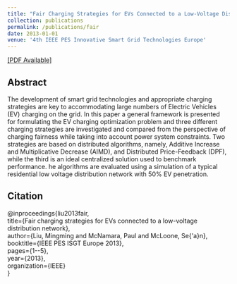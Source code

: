 ```yaml
---
title: "Fair Charging Strategies for EVs Connected to a Low-Voltage Distribution Network"
collection: publications
permalink: /publications/fair
date: 2013-01-01
venue: '4th IEEE PES Innovative Smart Grid Technologies Europe'
---
```


[[PDF Available]](http://ming2liu.github.io/files/fair.pdf)

## Abstract

The development of smart grid technologies and appropriate charging strategies are key to accommodating large numbers of Electric Vehicles (EV) charging on the grid.
In this paper a general framework is presented for formulating the EV charging optimization problem and three different charging strategies are investigated 
and compared from the perspective of charging fairness while taking into account power system constraints. 
Two strategies are based on distributed algorithms, namely, Additive Increase and Multiplicative Decrease (AIMD), 
and Distributed Price-Feedback (DPF), while the third is an ideal centralized solution used to benchmark performance. 
he algorithms are evaluated using a simulation of a typical residential low voltage distribution network with 50% EV penetration.

## Citation

@inproceedings{liu2013fair, <br>
  title={Fair charging strategies for EVs connected to a low-voltage distribution network}, <br>
  author={Liu, Mingming and McNamara, Paul and McLoone, Se{\'a}n}, <br>
  booktitle={IEEE PES ISGT Europe 2013}, <br>
  pages={1--5}, <br>
  year={2013}, <br>
  organization={IEEE} <br>
}